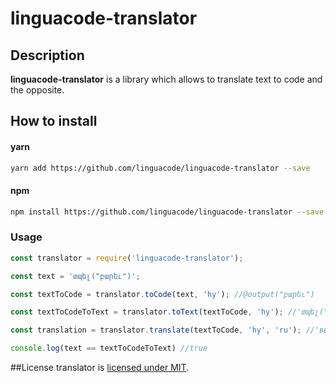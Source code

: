 # linguacode-translator

## Description
**linguacode-translator** is a library which allows to translate text to code and the opposite.

## How to install

#### yarn
```sh
yarn add https://github.com/linguacode/linguacode-translator --save
```
#### npm
```sh
npm install https://github.com/linguacode/linguacode-translator --save
```

### Usage

```javascript
const translator = require('linguacode-translator');

const text = 'տպել("բարեւ")';

const textToCode = translator.toCode(text, 'hy'); //@output("բարեւ")

const textToCodeToText = translator.toText(textToCode, 'hy'); //'տպել("բարեւ")'

const translation = translator.translate(textToCode, 'hy', 'ru'); //'вывести("բարեւ")'

console.log(text == textToCodeToText) //true
```

##License
translator is [licensed under MIT](https://github.com/otanim/translator/blob/master/LICENSE).
